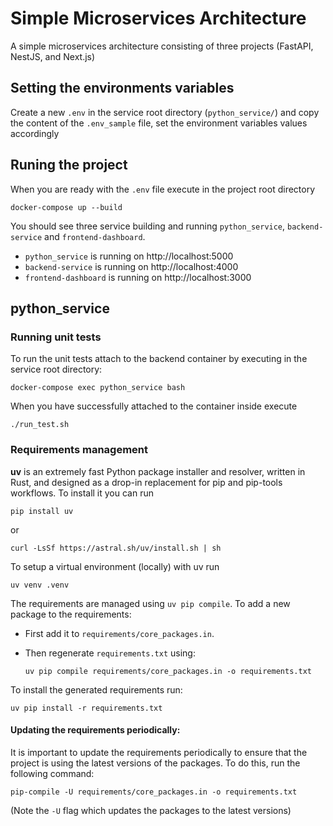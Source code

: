# Simple Microservices Architecture
A simple microservices architecture consisting of three projects (FastAPI, NestJS, and Next.js) 


## Setting the environments variables

Create a new `.env` in the service root directory (`python_service/`) and copy the content of the `.env_sample` file, set the environment variables values accordingly

## Runing the project 

When you are ready with the `.env` file execute in the project root directory 

```{bash}
docker-compose up --build
```

You should see three service building and running `python_service`, `backend-service` and `frontend-dashboard`. 
- `python_service` is running on http://localhost:5000
- `backend-service` is running on http://localhost:4000
- `frontend-dashboard` is running on http://localhost:3000

## python_service

### Running unit tests
To run the unit tests attach to the backend container by executing in the service root directory:
```{bash}
docker-compose exec python_service bash
``` 

When you have successfully attached to the container inside execute  
```{bash}
./run_test.sh
```

### Requirements management

 
**uv** is an extremely fast Python package installer and resolver, written in Rust, and designed as a drop-in replacement for pip and pip-tools workflows. To install it you can run 
```{bash}
pip install uv 
``` 

or 

``` {bash}
curl -LsSf https://astral.sh/uv/install.sh | sh 
```
To setup a virtual environment (locally) with uv run

```{bash}
uv venv .venv
```

The requirements are managed using `uv pip compile`. To add a new package to the requirements:

- First add it to `requirements/core_packages.in`.
- Then regenerate `requirements.txt` using:

  ```{bash}
  uv pip compile requirements/core_packages.in -o requirements.txt
  ```
To install the generated requirements run:
```{bash}
uv pip install -r requirements.txt
```

#### Updating the requirements periodically:

It is important to update the requirements periodically to ensure that the project is using the latest versions of the packages. To do this, run the following command:

```{bash}
pip-compile -U requirements/core_packages.in -o requirements.txt
```

(Note the `-U` flag which updates the packages to the latest versions)
